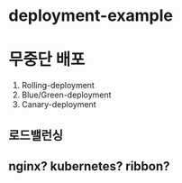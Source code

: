 # deployment-example

# 무중단 배포
1. Rolling-deployment
2. Blue/Green-deployment
3. Canary-deployment

## 로드밸런싱

## nginx? kubernetes? ribbon?
